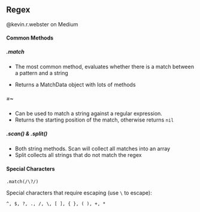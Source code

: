 Regex
-----
@kevin.r.webster on Medium

#### Common Methods

##### .match

- The most common method, evaluates whether there is a match between a pattern and a string

- Returns a MatchData object with lots of methods

##### =~

- Can be used to match a string against a regular expression.
- Returns the starting position of the match, otherwise returns `nil`

##### .scan() & .split()

- Both string methods. Scan will collect all matches into an array
- Split collects all strings that do not match the regex

#### Special Characters

`.match(/\?/)`

Special characters that require escaping (use `\` to escape):

`^, $, ?, ., /, \, [ ], { }, ( ), +, *`
